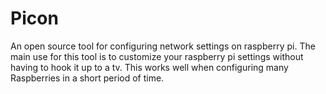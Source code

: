 Picon
=====

An open source tool for configuring network settings on raspberry pi.
The main use for this tool is to customize your raspberry pi settings without having to hook it up to a tv. This works well when configuring many Raspberries in a short period of time. 


